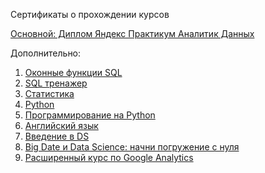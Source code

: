 
Сертификаты о прохождении курсов

[Основной: Диплом Яндекс Практикум Аналитик Данных](https://github.com/Davydkova/Davydkova-Data_analyst/blob/main/sertificates/%D0%AF%D0%BD%D0%B4%D0%B5%D0%BA%D1%81%20%D0%9F%D1%80%D0%B0%D0%BA%D1%82%D0%B8%D0%BA%D1%83%D0%BC%20DA.pdf) 



Дополнительно:

1. [Оконные функции SQL](https://github.com/Davydkova/Davydkova-Data_analyst/blob/main/sertificates/SQL%20.pdf)
2. [SQL тренажер](https://github.com/Davydkova/Davydkova-Data_analyst/blob/main/sertificates/SQL%20%D0%A2%D1%80%D0%B5%D0%BD%D0%B0%D0%B6%D0%B5%D1%80.pdf)
3. [Статистика](https://github.com/Davydkova/Davydkova-Data_analyst/blob/main/sertificates/%D0%9A%D0%B0%D1%80%D0%BF%D0%BE%D0%B2_%D1%81%D1%82%D0%B0%D1%82%D0%B8%D1%81%D1%82%D0%B8%D0%BA%D0%B0.pdf)
4. [Python](https://github.com/Davydkova/Davydkova-Data_analyst/blob/main/sertificates/%D0%9F%D0%BE%D0%BA%D0%BE%D0%BB%D0%B5%D0%BD%D0%B8%D0%B5%20Python.pdf)
5. [Программирование на Python](https://github.com/Davydkova/Davydkova-Data_analyst/blob/main/sertificates/%D0%9F%D1%80%D0%BE%D0%B3%D1%80%D0%B0%D0%BC%D0%BC%D0%B8%D1%80%D0%BE%D0%B2%D0%B0%D0%BD%D0%B8%D0%B5%20%D0%BD%D0%B0%20Python.pdf)
6. [Английский язык](https://github.com/Davydkova/Davydkova-Data_analyst/blob/main/sertificates/English.jpg)
7. [Введение в DS](https://github.com/Davydkova/Davydkova-Data_analyst/blob/main/sertificates/%D0%92%D0%B2%D0%B5%D0%B4%D0%B5%D0%BD%D0%B8%D0%B5%20%D0%B2%20DS.pdf)
8. [Big Date и Data Science: начни погружение с нуля](https://github.com/Davydkova/Davydkova-Data_analyst/blob/main/sertificates/BIG%20DATE%20.pdf)
9. [Расширенный курс по Google Analytics](https://github.com/Davydkova/Davydkova-Data_analyst/blob/main/sertificates/Course_Certificate.pdf)
